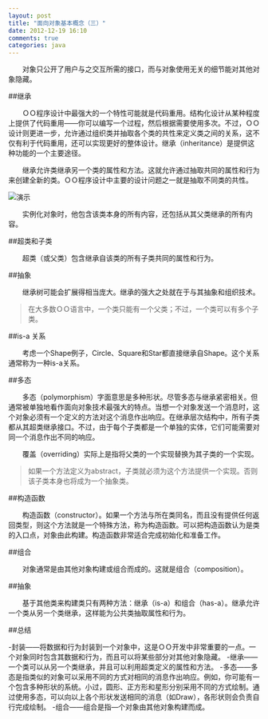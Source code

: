 ```yaml
---
layout: post
title: "面向对象基本概念（三）"
date: 2012-12-19 16:10
comments: true
categories: java
---
```

　　对象只公开了用户与之交互所需的接口，而与对象使用无关的细节能对其他对象隐藏。
<!-- more -->
##继承

　　ＯＯ程序设计中最强大的一个特性可能就是代码重用。结构化设计从某种程度上提供了代码重用——你可以编写一个过程，然后根据需要使用多次。不过，ＯＯ设计则更进一步，允许通过组织类并抽取各个类的共性来定义类之间的关系，这不仅有利于代码重用，还可以实现更好的整体设计。继承（inheritance）是提供这种功能的一个主要途径。

　　继承允许类继承另一个类的属性和方法。这就允许通过抽取共同的属性和行为来创建全新的类。ＯＯ程序设计中主要的设计问题之一就是抽取不同类的共性。

![演示](http://img13.poco.cn/mypoco/myphoto/20130216/15/4309479020130216150632097.jpg)

　　实例化对象时，他包含该类本身的所有内容，还包括从其父类继承的所有内容。

##超类和子类

　　超类（或父类）包含继承自该类的所有子类共同的属性和行为。

##抽象

　　继承树可能会扩展得相当庞大。继承的强大之处就在于与其抽象和组织技术。

>在大多数ＯＯ语言中，一个类只能有一个父类；不过，一个类可以有多个子类。

##is-a 关系

　　考虑一个Shape例子，Circle、Square和Star都直接继承自Shape。这个关系通常称为一种is-a关系。

##多态

　　多态（polymorphism）字面意思是多种形状。尽管多态与继承紧密相关。但通常被单独地看作面向对象技术最强大的特点。当想一个对象发送一个消息时，这个对象必须有一个定义的方法对这个消息作出响应。在继承层次结构中，所有子类都从其超类继承接口。不过，由于每个子类都是一个单独的实体，它们可能需要对同一个消息作出不同的响应。

　　覆盖（overriding）实际上是指将父类的一个实现替换为其子类的一个实现。

>如果一个方法定义为abstract，子类就必须为这个方法提供一个实现。否则该子类本身也将成为一个抽象类。

##构造函数

　　构造函数（constructor）。如果一个方法与所在类同名，而且没有提供任何返回类型，则这个方法就是一个特殊方法，称为构造函数。可以把构造函数认为是类的入口点，对象由此构建。构造函数非常适合完成初始化和准备工作。

##组合

　　对象通常是由其他对象构建或组合而成的。这就是组合（composition）。

##抽象

　　基于其他类来构建类只有两种方法：继承（is-a）和组合（has-a）。继承允许一个类从另一个类继承，这样能为公共类抽取属性和行为。

##总结

-封装——将数据和行为封装到一个对象中，这是ＯＯ开发中非常重要的一点。一个对象同时包含其数据和行为，而且可以将某些部分对其他对象隐藏。
-继承——一个类可以从另一个类继承，并且可以利用超类定义的属性和方法。
-多态——多态是指类似的对象可以采用不同的方式对相同的消息作出响应。例如，你可能有一个包含多种形状的系统。小过，圆形、正方形和星形分别采用不同的方式绘制。通过使用多态，可以向以上各个形状发送相同的消息（如Draw），各形状则会负责自行完成绘制。
-组合——组合是指—个对象由其他对象构建而成。


